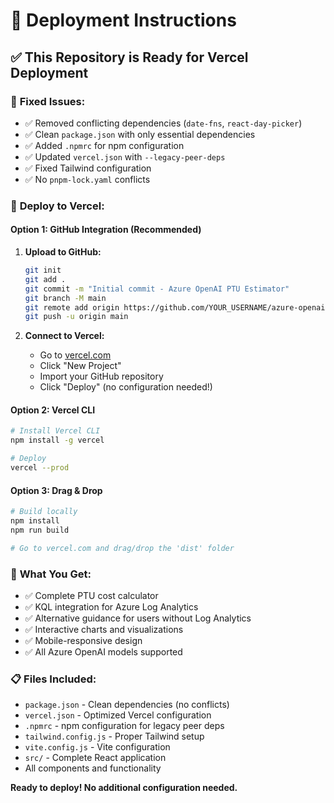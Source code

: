 # 🚀 Deployment Instructions

## ✅ This Repository is Ready for Vercel Deployment

### 🔧 **Fixed Issues:**
- ✅ Removed conflicting dependencies (`date-fns`, `react-day-picker`)
- ✅ Clean `package.json` with only essential dependencies
- ✅ Added `.npmrc` for npm configuration
- ✅ Updated `vercel.json` with `--legacy-peer-deps`
- ✅ Fixed Tailwind configuration
- ✅ No `pnpm-lock.yaml` conflicts

### 🚀 **Deploy to Vercel:**

#### Option 1: GitHub Integration (Recommended)
1. **Upload to GitHub:**
   ```bash
   git init
   git add .
   git commit -m "Initial commit - Azure OpenAI PTU Estimator"
   git branch -M main
   git remote add origin https://github.com/YOUR_USERNAME/azure-openai-ptu-estimator.git
   git push -u origin main
   ```

2. **Connect to Vercel:**
   - Go to [vercel.com](https://vercel.com)
   - Click "New Project"
   - Import your GitHub repository
   - Click "Deploy" (no configuration needed!)

#### Option 2: Vercel CLI
```bash
# Install Vercel CLI
npm install -g vercel

# Deploy
vercel --prod
```

#### Option 3: Drag & Drop
```bash
# Build locally
npm install
npm run build

# Go to vercel.com and drag/drop the 'dist' folder
```

### 🎯 **What You Get:**
- ✅ Complete PTU cost calculator
- ✅ KQL integration for Azure Log Analytics
- ✅ Alternative guidance for users without Log Analytics
- ✅ Interactive charts and visualizations
- ✅ Mobile-responsive design
- ✅ All Azure OpenAI models supported

### 📋 **Files Included:**
- `package.json` - Clean dependencies (no conflicts)
- `vercel.json` - Optimized Vercel configuration
- `.npmrc` - npm configuration for legacy peer deps
- `tailwind.config.js` - Proper Tailwind setup
- `vite.config.js` - Vite configuration
- `src/` - Complete React application
- All components and functionality

**Ready to deploy! No additional configuration needed.**

